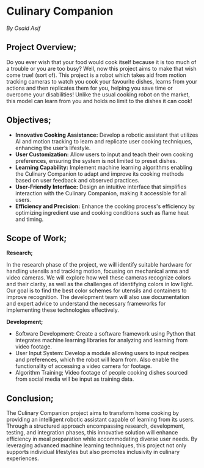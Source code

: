 # **Culinary Companion**
*By Osaid Asif*
## **Project Overview;**

Do you ever wish that your food would cook itself because it is too much of a trouble or you are too busy? Well, now this project aims to make that wish come true! (sort of). This project is a robot which takes aid from motion tracking cameras to watch you cook your favourite dishes, learns from your actions and then replicates them for you, helping you save time or overcome your disabilities! Unlike the usual cooking robot on the market, this model can learn from you and holds no limit to the dishes it can cook!

## **Objectives;**

- **Innovative Cooking Assistance:** Develop a robotic assistant that utilizes AI and motion tracking to learn and replicate user cooking techniques, enhancing the user’s lifestyle.
- **User Customization:** Allow users to input and teach their own cooking preferences, ensuring the system is not limited to preset dishes.
- **Learning Capability:** Implement machine learning algorithms enabling the Culinary Companion to adapt and improve its cooking methods based on user feedback and observed practices.
- **User-Friendly Interface:** Design an intuitive interface that simplifies interaction with the Culinary Companion, making it accessible for all users.
- **Efficiency and Precision:** Enhance the cooking process's efficiency by optimizing ingredient use and cooking conditions such as flame heat and timing.

## **Scope of Work;**

**Research;**

In the research phase of the project, we will identify suitable hardware for handling utensils and tracking motion, focusing on mechanical arms and video cameras. We will explore how well these cameras recognize colors and their clarity, as well as the challenges of identifying colors in low light. Our goal is to find the best color schemes for utensils and containers to improve recognition. The development team will also use documentation and expert advice to understand the necessary frameworks for implementing these technologies effectively.

**Development;**
- Software Development: Create a software framework using Python that integrates machine learning libraries for analyzing and learning from video footage.
- User Input System: Develop a module allowing users to input recipes and preferences, which the robot will learn from. Also enable the functionality of accessing a video camera for footage.
- Algorithm Training; Video footage of people cooking dishes sourced from social media will be input as training data.

## **Conclusion;**

The Culinary Companion project aims to transform home cooking by providing an intelligent robotic assistant capable of learning from its users. Through a structured approach encompassing research, development, testing, and integration phases, this innovative solution will enhance efficiency in meal preparation while accommodating diverse user needs. By leveraging advanced machine learning techniques, this project not only supports individual lifestyles but also promotes inclusivity in culinary experiences.
